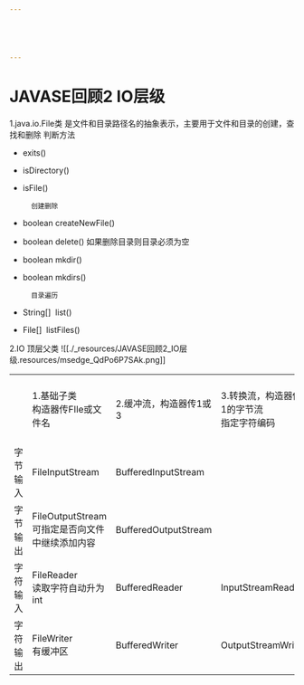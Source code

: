 ```yaml
---





---
```


# JAVASE回顾2 IO层级


1.java.io.File类
		是文件和目录路径名的抽象表示，主要用于文件和目录的创建，查找和删除
		判断方法

* exits()
* isDirectory()
* isFile()

		创建删除

* boolean createNewFile()
* boolean delete() 如果删除目录则目录必须为空
* boolean mkdir()
* boolean mkdirs()

		目录遍历

* String\[\]  list()
* File\[\]  listFiles()

2.IO
		顶层父类
![[./_resources/JAVASE回顾2_IO层级.resources/msedge_QdPo6P7SAk.png]]

|     |     |     |     |     |     |
| --- | --- | --- | --- | --- | --- |
|     | 1.基础子类<br>构造器传FIle或文件名 | 2.缓冲流，构造器传1或3 | 3.转换流，构造器传1的字节流<br>指定字符编码 | 4.序列化<br>构造器传1 | 5.打印流<br>顶层java.io.PrintStream<br>构造器传文件名或1或3 |
| 字节输入 | FileInputStream | BufferedInputStream |     | ObjectInputStream |     |
| 字节输出 | FileOutputStream<br>可指定是否向文件中继续添加内容 | BufferedOutputStream |     | ObjectOutputStream |     |
| 字符输入 | FileReader<br>读取字符自动升为int | BufferedReader | InputStreamReader |     |     |
| 字符输出 | FileWriter<br>有缓冲区 | BufferedWriter | OutputStreamWriter |     | PrintStream<br>可指定自动刷新缓冲流和字符编码 |

